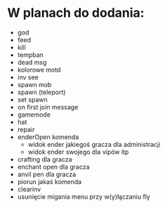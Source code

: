 W planach do dodania:
==========
- god
- feed
- kill
- tempban
- dead msg
- kolorowe motd
- inv see
- spawn mob
- spawn (teleport)
- set spawn
- on first join message
- gamemode
- hat
- repair
- enderOpen komenda
  - widok ender jakiegoś gracza dla administracji
  - widok ender swojego dla vipów itp 
- crafting dla gracza
- enchant open dla gracza
- anvil pen dla gracza
- piorun jakaś komenda
- clearinv
- usunięcie migania menu przy w(y)łączaniu fly
